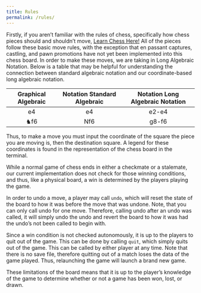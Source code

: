 ```yaml
---
title: Rules
permalink: /rules/
---
```


Firstly, if you aren’t familiar with the rules of chess, specifically how chess pieces should and shouldn’t move, [Learn Chess Here!](https://chess.org/rules?msclkid=93fbb98ace7c11eca3716e0e73ad05af)
All of the pieces follow these basic move rules, with the exception that en passant captures, castling, and pawn promotions have not yet been implemented into this chess board. In order to make these moves, we are taking in Long Algebraic Notation. Below is a table that may be helpful for understanding the connection between standard algebraic notation and our coordinate-based long algebraic notation.

|Graphical Algebraic|Notation Standard Algebraic|Notation Long Algebraic Notation|
|:-----------------:|:-------------------------:|:------------------------------:|
|e4|e4|e2-e4|
|♞f6|Nf6|g8-f6|

Thus, to make a move you must input the coordinate of the square the piece you are moving is, then the destination square. A legend for these coordinates is found in the representation of the chess board in the terminal.

While a normal game of chess ends in either a checkmate or a stalemate, our current implementation does not check for those winning conditions, and thus, like a physical board, a win is determined by the players playing the game.

In order to undo a move, a player may call `undo`, which will reset the state of the board to how it was before the move that was undone. Note, that you can only call undo for one move. Therefore, calling undo after an undo was called, it will simply undo the undo and revert the board to how it was had the undo’s not been called to begin with.

Since a win condition is not checked autonomously, it is up to the players to quit out of the game. This can be done by calling `quit`, which simply quits out of the game. This can be called by either player at any time. Note that there is no save file, therefore quitting out of a match loses the data of the game played. Thus, relaunching the game will launch a brand new game.

These limitations of the board means that it is up to the player’s knowledge of the game to determine whether or not a game has been won, lost, or drawn. 

